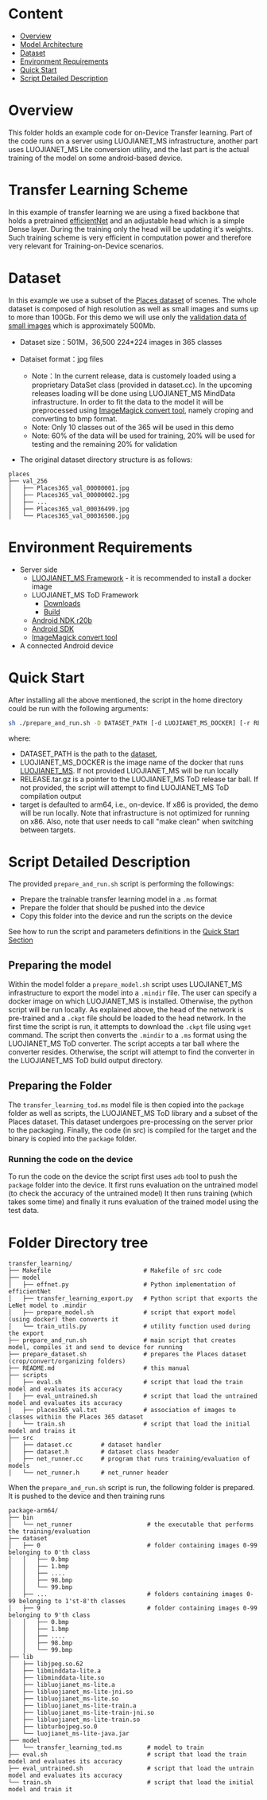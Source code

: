 # Content

<!-- TOC -->

- [Overview](#overview)
- [Model Architecture](#model-architecture)
- [Dataset](#dataset)
- [Environment Requirements](#environment-requirements)
- [Quick Start](#quick-start)
- [Script Detailed Description](#script-detailed-description)

<!-- /TOC -->

# Overview

This folder holds an example code for on-Device Transfer learning. Part of the code runs on a server using LUOJIANET_MS infrastructure, another part uses LUOJIANET_MS Lite conversion utility, and the last part is the actual training of the model on some android-based device.

# Transfer Learning Scheme

In this example of transfer learning we are using a fixed backbone that holds a pretrained [efficientNet](https://arxiv.org/abs/1905.11946) and an adjustable head which is a simple Dense layer. During the training only the head will be updating it's weights. Such training scheme is very efficient in computation power and therefore very relevant for Training-on-Device scenarios.

# Dataset

In this example we use a subset of the [Places dataset](http://places2.csail.mit.edu/) of scenes.
The whole dataset is composed of high resolution as well as small images and sums up to more than 100Gb.
For this demo we will use only the [validation data of small images](http://places2.csail.mit.edu/download.html) which is approximately 500Mb.

- Dataset size：501M，36,500 224*224 images in 365 classes
- Dataiset format：jpg files
    - Note：In the current release, data is customely loaded using a proprietary DataSet class (provided in dataset.cc). In the upcoming releases loading will be done using LUOJIANET_MS MindData infrastructure. In order to fit the data to the model it will be preprocessed using [ImageMagick convert tool](https://imagemagick.org/), namely croping and converting to bmp format.
    - Note: Only 10 classes out of the 365 will be used in this demo
    - Note: 60% of the data will be used for training, 20% will be used for testing and the remaining 20% for validation

- The original dataset directory structure is as follows:

```text
places
├── val_256
│   ├── Places365_val_00000001.jpg
│   ├── Places365_val_00000002.jpg
│   ├── ...
│   ├── Places365_val_00036499.jpg
│   └── Places365_val_00036500.jpg
```

# Environment Requirements

- Server side
    - [LUOJIANET_MS Framework](https://www.luojianet_ms.cn/install/en) - it is recommended to install a docker image
    - LUOJIANET_MS ToD Framework
        - [Downloads](https://www.luojianet_ms.cn/lite/docs/en/r1.7/use/downloads.html)
        - [Build](https://www.luojianet_ms.cn/lite/docs/en/r1.7/use/build.html)
    - [Android NDK r20b](https://dl.google.com/android/repository/android-ndk-r20b-linux-x86_64.zip)
    - [Android SDK](https://developer.android.com/studio?hl=zh-cn#cmdline-tools)
    - [ImageMagick convert tool](https://imagemagick.org/)
- A connected Android device

# Quick Start

After installing all the above mentioned, the script in the home directory could be run with the following arguments:

```bash
sh ./prepare_and_run.sh -D DATASET_PATH [-d LUOJIANET_MS_DOCKER] [-r RELEASE.tar.gz] [-t arm64|x86]
```

where:

- DATASET_PATH is the path to the [dataset](#dataset),
- LUOJIANET_MS_DOCKER is the image name of the docker that runs [LUOJIANET_MS](#environment-requirements). If not provided LUOJIANET_MS will be run locally
- RELEASE.tar.gz is a pointer to the LUOJIANET_MS ToD release tar ball. If not provided, the script will attempt to find LUOJIANET_MS ToD compilation output
- target is defaulted to arm64, i.e., on-device. If x86 is provided, the demo will be run locally. Note that infrastructure is not optimized for running on x86. Also, note that user needs to call "make clean" when switching between targets.

# Script Detailed Description

The provided `prepare_and_run.sh` script is performing the followings:

- Prepare the trainable transfer learning model in a `.ms` format
- Prepare the folder that should be pushed into the device
- Copy this folder into the device and run the scripts on the device

See how to run the script and parameters definitions in the [Quick Start Section](#quick-start)

## Preparing the model

Within the model folder a `prepare_model.sh` script uses LUOJIANET_MS infrastructure to export the model into a `.mindir` file. The user can specify a docker image on which LUOJIANET_MS is installed. Otherwise, the python script will be run locally. As explained above, the head of the network is pre-trained and a `.ckpt` file should be loaded to the head network. In the first time the script is run, it attempts to download the `.ckpt` file using `wget` command.
The script then converts the `.mindir` to a `.ms` format using the LUOJIANET_MS ToD converter.
The script accepts a tar ball where the converter resides. Otherwise, the script will attempt to find the converter in the LUOJIANET_MS ToD build output directory.

## Preparing the Folder

The `transfer_learning_tod.ms` model file is then copied into the `package` folder as well as scripts, the LUOJIANET_MS ToD library and a subset of the Places dataset. This dataset undergoes pre-processing on the server prior to the packaging.
Finally, the code (in src) is compiled for the target and the binary is copied into the `package` folder.

### Running the code on the device

To run the code on the device the script first uses `adb` tool to push the `package` folder into the device.
It first runs evaluation on the untrained model (to check the accuracy of the untrained model)
It then runs training (which takes some time) and finally it runs evaluation of the trained model using the test data.

# Folder Directory tree

```text
transfer_learning/
├── Makefile                          # Makefile of src code
├── model
│   ├── effnet.py                     # Python implementation of efficientNet
│   ├── transfer_learning_export.py   # Python script that exports the LeNet model to .mindir
│   ├── prepare_model.sh              # script that export model (using docker) then converts it
│   └── train_utils.py                # utility function used during the export
├── prepare_and_run.sh                # main script that creates model, compiles it and send to device for running
├── prepare_dataset.sh                # prepares the Places dataset (crop/convert/organizing folders)
├── README.md                         # this manual
├── scripts
│   ├── eval.sh                       # script that load the train model and evaluates its accuracy
│   ├── eval_untrained.sh             # script that load the untrained model and evaluates its accuracy
│   ├── places365_val.txt             # association of images to classes withiin the Places 365 dataset
│   └── train.sh                      # script that load the initial model and trains it
├── src
│   ├── dataset.cc        # dataset handler
│   ├── dataset.h         # dataset class header
│   ├── net_runner.cc     # program that runs training/evaluation of models
│   └── net_runner.h      # net_runner header
```

When the `prepare_and_run.sh` script is run, the following folder is prepared. It is pushed to the device and then training runs

```text
package-arm64/
├── bin
│   └── net_runner                     # the executable that performs the training/evaluation
├── dataset
│   ├── 0                              # folder containing images 0-99 belonging to 0'th class
│   │   ├── 0.bmp
│   │   ├── 1.bmp
│   │   ├── ....
│   │   ├── 98.bmp
│   │   └── 99.bmp
│   ├── ...                            # folders containing images 0-99 belonging to 1'st-8'th classes
│   ├── 9                              # folder containing images 0-99 belonging to 9'th class
│   │   ├── 0.bmp
│   │   ├── 1.bmp
│   │   ├── ....
│   │   ├── 98.bmp
│   │   └── 99.bmp
├── lib
│   ├── libjpeg.so.62
│   ├── libminddata-lite.a
│   ├── libminddata-lite.so
│   ├── libluojianet_ms-lite.a
│   ├── libluojianet_ms-lite-jni.so
│   ├── libluojianet_ms-lite.so
│   ├── libluojianet_ms-lite-train.a
│   ├── libluojianet_ms-lite-train-jni.so
│   ├── libluojianet_ms-lite-train.so
│   ├── libturbojpeg.so.0
│   └── luojianet_ms-lite-java.jar
├── model
│   └── transfer_learning_tod.ms       # model to train
├── eval.sh                            # script that load the train model and evaluates its accuracy
├── eval_untrained.sh                  # script that load the untrain model and evaluates its accuracy
└── train.sh                           # script that load the initial model and train it
```
